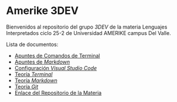 # Amerike 3DEV

Bienvenidos al repositorio del grupo _3DEV_ de la materia Lenguajes Interpretados ciclo 25-2 de Universidad AMERIKE campus Del Valle.

Lista de documentos:

- [Apuntes de Comandos de Terminal](./comandos.txt)
- [Apuntes de _Markdown_](./markdown.md)
- [Configuración _Visual Studio Code_](https://jonmircha.com/vscode)
- [Teoría _Terminal_](https://jonmircha.com/terminal)
- [Teoría _Markdown_](https://jonmircha.com/markdown)
- [Teoría _Git_](https://jonmircha.com/git)
- [Enlace del Repositorio de la Materia](https://github.com/jonmircha/amerike-3dev)

